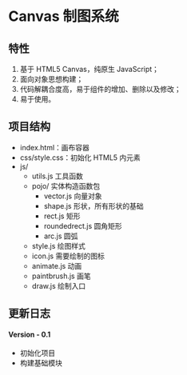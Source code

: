 # Canvas 制图系统
## 特性
1. 基于 HTML5 Canvas，纯原生 JavaScript；
2. 面向对象思想构建；
3. 代码解耦合度高，易于组件的增加、删除以及修改；
4. 易于使用。

## 项目结构
* index.html：画布容器
* css/style.css：初始化 HTML5 内元素
* js/
  * utils.js 工具函数
  * pojo/ 实体构造函数包
    * vector.js 向量对象
    * shape.js 形状，所有形状的基础
    * rect.js 矩形
    * roundedrect.js 圆角矩形
    * arc.js 圆弧
  * style.js 绘图样式
  * icon.js 需要绘制的图标
  * animate.js 动画
  * paintbrush.js 画笔
  * draw.js 绘制入口

## 更新日志
#### Version - 0.1
  * 初始化项目
  * 构建基础模块
